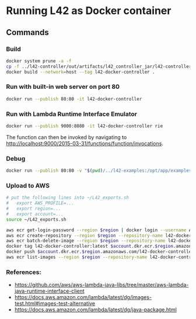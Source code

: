 # Running L42 as Docker container

## Commands

### Build

```bash
docker system prune -a -f
cp -f ../l42-controller/out/artifacts/l42_controller_jar/l42-controller.jar .
docker build --network=host --tag l42-docker-controller .
```

### Run with built-in web server on port 80

```bash
docker run --publish 80:80 -it l42-docker-controller
```

### Run with Lambda Runtime Interface Emulator

```bash
docker run --publish 9000:8080 -it l42-docker-controller rie
```

The function can then be invoked by navigating to
<http://localhost:9000/2015-03-31/functions/function/invocations>.

### Debug

```bash
docker run --publish 80:80 -v "$(pwd)/../l42-examples:/opt/app/examples" -it l42-docker-controller /bin/sh
```

### Upload to AWS

```bash
# put the following lines into ~/L42_exports.sh
#   export AWS_PROFILE=...
#   export region=...
#   export account=...
source ~/L42_exports.sh

aws ecr get-login-password --region $region | docker login --username AWS --password-stdin $account.dkr.ecr.$region.amazonaws.com/l42-docker-controller
aws ecr create-repository --region $region --repository-name l42-docker-controller
aws ecr batch-delete-image --region $region --repository-name l42-docker-controller --image-ids imageTag=latest
docker tag l42-docker-controller:latest $account.dkr.ecr.$region.amazonaws.com/l42-docker-controller:latest
docker push $account.dkr.ecr.$region.amazonaws.com/l42-docker-controller:latest
aws ecr list-images --region $region --repository-name l42-docker-controller
```

### References:

* <https://github.com/aws/aws-lambda-java-libs/tree/master/aws-lambda-java-runtime-interface-client>
* <https://docs.aws.amazon.com/lambda/latest/dg/images-test.html#images-test-alternative>
* <https://docs.aws.amazon.com/lambda/latest/dg/java-package.html>
